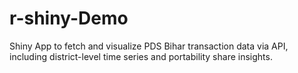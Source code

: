 # r-shiny-Demo
Shiny App to fetch and visualize PDS Bihar transaction data via API, including district-level time series and portability share insights.
